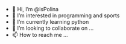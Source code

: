 - 👋 Hi, I’m @isPolina
- 👀 I’m interested in programming and sports
- 🌱 I’m currently learning python
- 💞️ I’m looking to collaborate on ...
- 📫 How to reach me ...

<!---
isPolina/isPolina is a ✨ special ✨ repository because its `README.md` (this file) appears on your GitHub profile.
You can click the Preview link to take a look at your changes.
--->
